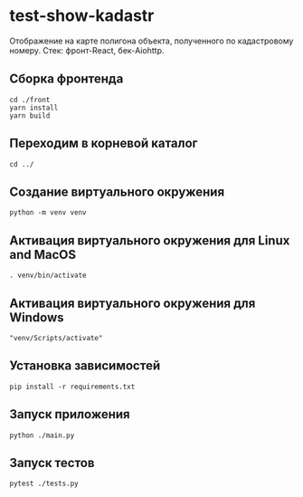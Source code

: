 # test-show-kadastr
Отображение на карте полигона объекта, полученного по кадастровому номеру.
Стек: фронт-React, бек-Aiohttp.

## Сборка фронтенда
```
cd ./front
yarn install
yarn build
```
## Переходим в корневой каталог
`cd ../`
## Создание виртуального окружения
`python -m venv venv`
## Активация виртуального окружения для Linux and MacOS
`. venv/bin/activate`
## Активация виртуального окружения для Windows
`"venv/Scripts/activate"`
## Установка зависимостей
`pip install -r requirements.txt`

## Запуск приложения
`python ./main.py`


## Запуск тестов
`pytest ./tests.py`
